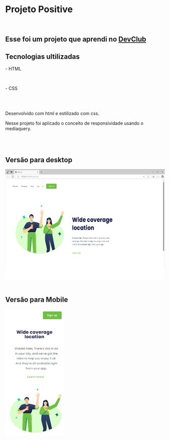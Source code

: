 <h1> Projeto Positive</h1>
<br>
<h2>Esse foi um projeto que aprendi no <a href="https://www.rodolfomori.com.br/devclub"> DevClub  </a></h2>

<h2>Tecnologias ultilizadas</h2>
<p> - HTML </p>
<br>
<p> - CSS </p> 
<br>
<br>
<p>Desenvolvido com html e estilizado com css.</p>
 <p> Nesse projeto foi aplicado o conceito de responsividade usando o mediaquery. </p>
 <br>
 <br>

<h2 > Versão para desktop</h2>
<img src="https://github.com/Heitor-Penteado/projeto-positive/blob/main/img/positive-desktop.png?raw=true" width="600px" height="350px" > 
<br>
<br>
<h2 > Versão para Mobile </h2>
<img src="https://github.com/Heitor-Penteado/projeto-positive/blob/main/img/positive-%20mobile.jpg?raw=true" height="400px">

